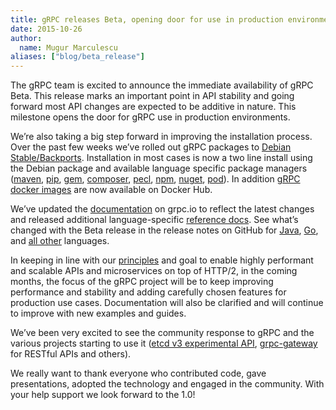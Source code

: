 ```yaml
---
title: gRPC releases Beta, opening door for use in production environments
date: 2015-10-26
author:
  name: Mugur Marculescu
aliases: ["blog/beta_release"]
---
```


The gRPC team is excited to announce the immediate availability of gRPC Beta. This release marks an important point in API stability and going forward most API changes are expected to be additive in nature. This milestone opens the door for gRPC use in production environments.

We’re also taking a big step forward in improving the installation process. Over the past few weeks we’ve rolled out gRPC packages to <a href="https://packages.debian.org/jessie-backports/libgrpc0">Debian Stable/Backports</a>. Installation in most cases is now a two line install using the Debian package and available language specific package managers (<a href="https://search.maven.org/#artifactdetails%7Cio.grpc%7Cgrpc-core%7C0.9.0%7Cjar">maven</a>, <a href="https://pypi.python.org/pypi/grpcio">pip</a>, <a href="https://rubygems.org/gems/grpc">gem</a>, <a href="https://packagist.org/packages/grpc/grpc">composer</a>, <a href="https://pecl.php.net/package/gRPC">pecl</a>, <a href="https://www.npmjs.com/package/grpc">npm</a>, <a href="https://www.nuget.org/packages/Grpc/">nuget</a>, [pod](https://cocoapods.org/pods/gRPC)). In addition [gRPC docker images](https://hub.docker.com/r/grpc) are now available on Docker Hub.


We’ve updated the [documentation](/docs/) on grpc.io to reflect the latest changes and released additional language-specific [reference docs](/docs/languages/). See what’s changed with the Beta release in the release notes on GitHub for [Java](https://github.com/grpc/grpc-java/releases/tag/v0.9.0), [Go](https://godoc.org/google.golang.org/grpc), and [all other](https://github.com/grpc/grpc/releases/tag/release-0_11_0) languages.

In keeping in line with our [principles](../principles/) and goal to enable highly performant and scalable APIs and microservices on top of HTTP/2, in the coming months, the focus of the gRPC project will be to keep improving performance and stability and adding carefully chosen features for production use cases. Documentation will also be clarified and will continue to improve with new examples and guides.


We’ve been very excited to see the community response to gRPC and the various projects starting to use it ([etcd v3 experimental API](https://coreos.com/blog/etcd-2.2), [grpc-gateway](https://github.com/gengo/grpc-gateway) for RESTful APIs and others).

We really want to thank everyone who contributed code, gave presentations, adopted the technology and engaged in the community. With your help support we look forward to the 1.0!
